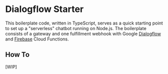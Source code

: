 # Dialogflow Starter

This boilerplate code, written in TypeScript, serves as a quick starting point to set up a "serverless" chatbot running on Node.js.
The boilerplate consists of a gateway and one fulfillment webhook with Google [Dialogflow](https://dialogflow.com/) and [Firebase](https://firebase.google.com/) Cloud Functions.

## How To

[WIP]
